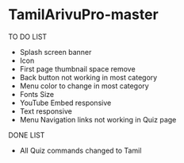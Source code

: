 # TamilArivuPro-master

TO DO LIST
- Splash screen banner
- Icon
- First page thumbnail space remove
- Back button not working in most category
- Menu color to change in most category
- Fonts Size
- YouTube Embed responsive
- Text responsive
- Menu Navigation links not working in Quiz page

DONE LIST
- All Quiz commands changed to Tamil
